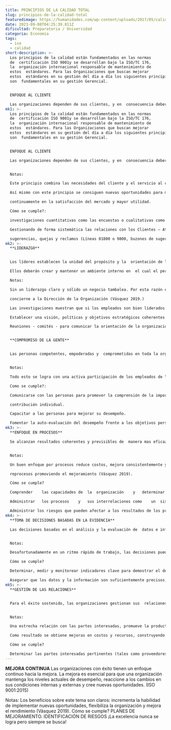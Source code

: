 ```yaml
---
title: PRINCIPIOS DE LA CALIDAD TOTAL
slug: principios-de-la-calidad-total
featuredimage: https://humanidades.com/wp-content/uploads/2017/05/calidad-total-1-e1569807634807.jpg
date: 2023-09-08T04:25:39.811Z
dificultad: Preparatoria / Universidad
categoria: Economia
tags:
  - iso
  - calidad
short-description: >-
  Los principios de la calidad están fundamentados en las normas
  de  certificación ISO 9001y se desarrollan bajo la ISO/TC 176,
  la  organización internacional responsable de mantenimiento de
  estos  estándares. Para las Organizaciones que buscan mejorar
  estos  estándares en su gestión del día a día los siguientes principios
  son  fundamentales en su gestión Gerencial.


  ENFOQUE AL CLIENTE

  Las organizaciones dependen de sus clientes, y en  consecuencia deberán comprender sus necesidades  actuales y futuras, así mismo satisfacer sus requisitos y  concentrar sus esfuerzos en exceder sus expectativas  (ISO 9001:2015).
mk1: >-
  Los principios de la calidad están fundamentados en las normas
  de  certificación ISO 9001y se desarrollan bajo la ISO/TC 176,
  la  organización internacional responsable de mantenimiento de
  estos  estándares. Para las Organizaciones que buscan mejorar
  estos  estándares en su gestión del día a día los siguientes principios
  son  fundamentales en su gestión Gerencial.


  ENFOQUE AL CLIENTE

  Las organizaciones dependen de sus clientes, y en  consecuencia deberán comprender sus necesidades  actuales y futuras, así mismo satisfacer sus requisitos y  concentrar sus esfuerzos en exceder sus expectativas  (ISO 9001:2015).


  Notas:

  Este principio combina las necesidades del cliente y el servicio al cliente de la  organización, las empresas deben entender a sus consumidores lo que necesitan y  cuando lo necesitan (Vásquez 2019).

  Así mismo con este principio se consiguen nuevas oportunidades para mejorar

  continuamente en la satisfacción del mercado y mayor utilidad.

  Cómo se cumple?:

  investigaciones cuantitativas como las encuestas o cualitativas como los grupos  focalizados (focus group).

  Gestionando de forma sistemática las relaciones con los Clientes – Atención de

  sugerencias, quejas y reclamos (Líneas 01800 o 9800, buzones de sugerencias).
mk2: >-
  **LIDERAZGO**


  Los líderes establecen la unidad del propósito y la  orientación de la organización.

  Ellos deberán crear y mantener un ambiente interno en  el cual el personal pueda llegar a involucrarse  totalmente en el logro de los objetivos de la  organización (ISO 9001:2015)

  Notas:

  Sin un liderazgo claro y sólido un negocio tambalea. Por esta razón el principio 2

  concierne a la Dirección de la Organización (Vásquez 2019.)

  Las investigaciones muestran que si los empleados son bien liderados y entienden la  visión del negocio seran mas productivos. Este principio, por lo tanto, busca mejorar la  comunicación hacia los empleados y disminuir su insatisfacción laboral (Vásquez 2019).  Cómo se cumple?:

  Establecer una visión, políticas y objetivos estratégicos coherentes con el propósito de  la organización.

  Reuniones - comités - para comunicar la orientación de la organización, hacer  seguimiento al cumplimiento de la misma y generar conciencia .


  **COMPROMISO DE LA GENTE**


  Las personas competentes, empoderadas y  comprometidas en toda la organización son esenciales  para aumentar la capacidad de la organización para  generar y proporcionar valor. (ISO 9001:2015)


  Notas:

  Todo esto se logra con una activa participación de los empleados de la Compañía y una  alta orientación hacia el logro de los resultados (Vásquez 2019).

  Como se cumple?:

  Comunicarse con las personas para promover la comprensión de la importancia de su

  contribución individual.

  Capacitar a las personas para mejorar su desempeño.

  Fomentar la auto-evaluación del desempeño frente a los objetivos personales.
mk3: >-
  **ENFOQUE EN PROCESOS**

  Se alcanzan resultados coherentes y previsibles de  manera mas eficaz y eficiente cuando las actividades se  entienden y gestionan como procesos interrelacionados  que funcionan como un sistema coherente. (ISO  9001:2015)


  Notas:

  Un buen enfoque por procesos reduce costos, mejora consistentemente y elimina

  reprocesos promoviendo el mejoramiento (Vásquez 2019).

  Cómo se cumple?

  Comprender	las	capacidades	de	la	organización	y	determinar	los	recursos	y  restricciones previas a la acción.

  Administrar	los	procesos	y	sus	interrelaciones	como	un	sistema	para	lograr	los  objetivos de calidad de la organización de manera eficaz y eficiente.

  Administrar los riesgos que pueden afectar a los resultados de los procesos y en  general los resultados del sistema de gestión de calidad.
mk4: >-
  **TOMA DE DECISIONES BASADAS EN LA EVIDENCIA**

  Las decisiones basadas en el análisis y la evaluación de  datos e información tienen mayor probabilidad de  producir los resultados deseados. (ISO 9001:2015)


  Notas:

  Desafortunadamente en un ritmo rápido de trabajo, las decisiones pueden ser  tomadas a la ligera, sin un apropiado análisis. Sin embargo, implementando los  principios de la Gerencia de Calidad se deben permitir discusiones alrededor de los  hechos y datos para tener mayor claridad (Vásquez 2019).

  Cómo se cumple?

  Determinar, medir y monitorear indicadores clave para demostrar el desempeño de la  organización.

  Asegurar que los datos y la información son suficientemente precisos, fiables y seguros  Tomar decisiones y acciones basadas en la evidencia, en equilibrio con la experiencia y  la intuición.
mk5: >-
  **GESTIÓN DE LAS RELACIONES**


  Para el éxito sostenido, las organizaciones gestionan sus  relaciones con las partes interesadas pertinentes, tales  como los proveedores. (ISO 9001:2015)


  Notas:

  Una estrecha relación con las partes interesadas, promueve la productividad y la  alineación de mejores prácticas (Vásquez 2019).

  Como resultado se obtiene mejoras en costos y recursos, construyendo una relación de  largo plazo y flexibilidad para adaptarse rapidamente a los cambios del mercado o las  necesidades y expectativas de los clientes

  Cómo se cumple?

  Determinar las partes interesadas pertinentes (tales como proveedores, socios, clientes,  inversionistas, empleados y la sociedad en su conjunto) y su relación con la organización.  Establecer el desarrollo colaborativo y mejorar las actividades con proveedores, socios y  otras partes interesadas.
---
```

**MEJORA CONTINUA**
Las organizaciones con éxito tienen un enfoque  continuo hacia la mejora.
La mejora es esencial para que una organización  mantenga los niveles actuales de desempeño, reaccione  a los cambios en sus condiciones internas y externas y  cree nuevas oportunidades. (ISO 9001:2015)

Notas:
Los beneficios sobre este tema son claros: incrementa la habilidad de implementar  nuevas oportunidades, flexibiliza la organización y mejora el rendimiento (Vásquez  2019).
Cómo se cumple?
PLANES DE MEJORAMIENTO.  IDENTIFICACIÓN DE RIESGOS
¡La excelencia nunca se logra pero siempre se busca!